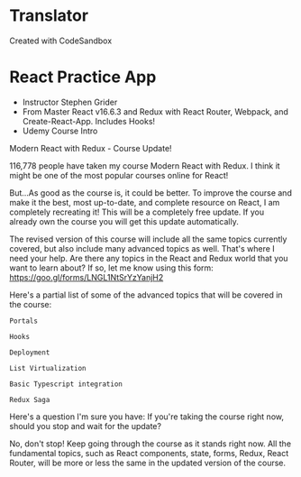 # Translator
Created with CodeSandbox

# React Practice App 
- Instructor Stephen Grider
- From Master React v16.6.3 and Redux with React Router, Webpack, and Create-React-App. Includes Hooks! 
- Udemy Course Intro

Modern React with Redux - Course Update!

116,778 people have taken my course Modern React with Redux.  I think it might be one of the most popular courses online for React!

But...As good as the course is, it could be better.  To improve the course and make it the best, most up-to-date, and complete resource on React, I am completely recreating it!  This will be a completely free update.  If you already own the course you will get this update automatically.

The revised version of this course will include all the same topics currently covered, but also include many advanced topics as well.  That's where I need your help. Are there any topics in the React and Redux world that you want to learn about? If so, let me know using this form: https://goo.gl/forms/LNGL1NtSrYzYanjH2

Here's a partial list of some of the advanced topics that will be covered in the course:

    Portals

    Hooks

    Deployment

    List Virtualization

    Basic Typescript integration

    Redux Saga

Here's a question I'm sure you have: If you're taking the course right now, should you stop and wait for the update?

No, don't stop!  Keep going through the course as it stands right now.  All the fundamental topics, such as React components, state, forms, Redux, React Router, will be more or less the same in the updated version of the course. 
